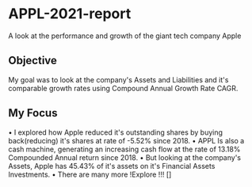 # APPL-2021-report
A look at the performance and growth of the giant tech company Apple 


## Objective
   My goal was to look at the company's Assets and Liabilities and it's comparable growth rates using Compound Annual Growth Rate CAGR. 



## My Focus
 • I explored how Apple reduced it's outstanding shares by buying back(reducing) it's shares at rate of -5.52%  since 2018. 
 • APPL Is also a cash machine, generating an increasing cash flow at the rate of 13.18% Compounded Annual return since 2018.
 • But looking at the company's Assets, Apple has 45.43% of it's assets on it's Financial Assets Investments. 
 • There are many more !Explore !!!
  []( )[]

